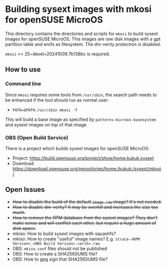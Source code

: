 # Building sysext images with mkosi for openSUSE MicroOS

This directory contains the directories and scripts for `mkosi` to build sysext images for openSUSE MicroOS. This images are raw disk images with a gpt partition table and erofs as filesystem.
The dm-verity protection is disabled.

`mkosi` >= 25~devel+20241009.7b138bc is required.

## How to use

### Command line

Since `mkosi` requires some tools from `/usr/sbin`, the search path needs to be enhanced if the tool should run as normal user:
* `PATH=$PATH:/usr/sbin mkosi -f`

This will build a base image as specified by `patterns-microos-basesystem` and sysext images on top of that image.

### OBS (Open Build Service)

There is a project which builds sysext images for openSUSE MicroOS:

* Project: https://build.opensuse.org/project/show/home:kukuk:sysext
* Download: https://download.opensuse.org/repositories/home:/kukuk:/sysext/mkosi/

## Open Issues

* ~~How to disable the build of the default `image.raw` image? It's not needed.~~
* ~~How to disable dm-verity? It may be overkill and increases the size too much.~~
* ~~How to remove the RPM database from the sysext images? They don't make sense and will conflict each other, but require a huge amount of disk space.~~
* mkiso: How to build sysext images with squashfs?
* mkiso: How to create "useful" image names? E.g. `strace-<RPM Version>_<OBS Build Version>.<arch>.raw`
* OBS: `mkiso.conf` files should not be published
* OBS: How to create a SHA256SUMS file?
* OBS: How to gpg sign that SHA256SUMS file?

